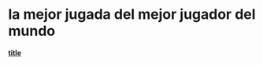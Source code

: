 # la mejor jugada del mejor jugador del mundo 

**[title](https://www.youtube.com/watch?v=mimaUIZiaoA)**